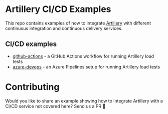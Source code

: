 # Artillery CI/CD Examples

This repo contains examples of how to integrate [Artillery](https://artillery.io/) with different continuous integration and continuous delivery services.

## CI/CD examples

- [github-actions](./github-actions) - a GitHub Actions workflow for running Artillery load tests
- [azure-devops](./azure-devops) - an Azure Pipelines setup for running Artillery load tests

# Contributing

Would you like to share an example showing how to integrate Artillery with a CI/CD service not covered here? Send us a PR 💜

